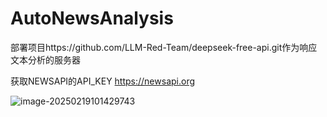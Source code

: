 # AutoNewsAnalysis

部署项目https://github.com/LLM-Red-Team/deepseek-free-api.git作为响应文本分析的服务器

获取NEWSAPI的API_KEY https://newsapi.org

![image-20250219101429743](C:\Users\Coco\AppData\Roaming\Typora\typora-user-images\image-20250219101429743.png)
